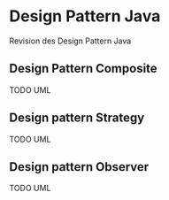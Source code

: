 # Design Pattern Java

Revision des Design Pattern Java

## Design Pattern Composite

TODO UML

## Design pattern Strategy

TODO UML

## Design pattern Observer

TODO UML
